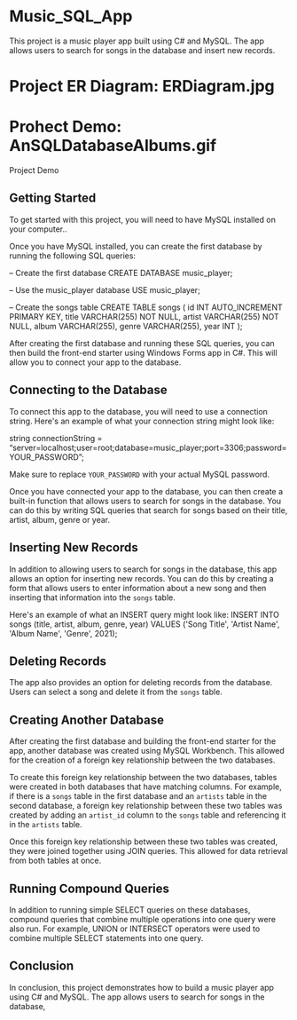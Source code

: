 # Music_SQL_App

This project is a music player app built using C# and MySQL. The app allows users to search for songs in the database and insert new records.

# Project ER Diagram: ERDiagram.jpg

# Prohect Demo: AnSQLDatabaseAlbums.gif


Project Demo
## Getting Started

To get started with this project, you will need to have MySQL installed on your computer..

Once you have MySQL installed, you can create the first database by running the following SQL queries:

– Create the first database CREATE DATABASE music_player;

– Use the music_player database USE music_player;

– Create the songs table CREATE TABLE songs ( id INT AUTO_INCREMENT PRIMARY KEY, title VARCHAR(255) NOT NULL, artist VARCHAR(255) NOT NULL, album VARCHAR(255), genre VARCHAR(255), year INT );


After creating the first database and running these SQL queries, you can then build the front-end starter using Windows Forms app in C#. This will allow you to connect your app to the database.

## Connecting to the Database

To connect this app to the database, you will need to use a connection string. Here's an example of what your connection string might look like:

string connectionString = “server=localhost;user=root;database=music_player;port=3306;password=YOUR_PASSWORD”;


Make sure to replace `YOUR_PASSWORD` with your actual MySQL password.

Once you have connected your app to the database, you can then create a built-in function that allows users to search for songs in the database. You can do this by writing SQL queries that search for songs based on their title, artist, album, genre or year.

## Inserting New Records

In addition to allowing users to search for songs in the database, this app allows an option for inserting new records. You can do this by creating a form that allows users to enter information about a new song and then inserting that information into the `songs` table.

Here's an example of what an INSERT query might look like:
INSERT INTO songs (title,  artist, album, genre, year) VALUES ('Song Title', 'Artist Name', 'Album Name', 'Genre', 2021);

## Deleting Records

The app also provides an option for deleting records from the database. Users can select a song and delete it from the `songs` table.

## Creating Another Database

After creating the first database and building the front-end starter for the app, another database was created using MySQL Workbench. This allowed for the creation of a foreign key relationship between the two databases.

To create this foreign key relationship between the two databases, tables were created in both databases that have matching columns. For example, if there is a `songs` table in the first database and an `artists` table in the second database, a foreign key relationship between these two tables was created by adding an `artist_id` column to the `songs` table and referencing it in the `artists` table.

Once this foreign key relationship between these two tables was created, they were joined together using JOIN queries. This allowed for data retrieval from both tables at once.

## Running Compound Queries

In addition to running simple SELECT queries on these databases, compound queries that combine multiple operations into one query were also run. For example, UNION or INTERSECT operators were used to combine multiple SELECT statements into one query.

## Conclusion

In conclusion, this project demonstrates how to build a music player app using C# and MySQL. The app allows users to search for songs in the database,

